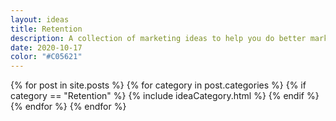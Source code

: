 ```yaml
---
layout: ideas
title: Retention
description: A collection of marketing ideas to help you do better marketing.
date: 2020-10-17
color: "#C05621"
---
```


<div class="allBooks">
    {% for post in site.posts %}
      {% for category in post.categories %}
        {% if category == "Retention" %}
          {% include ideaCategory.html %}
        {% endif %}
      {% endfor %}
    {% endfor %}
</div>